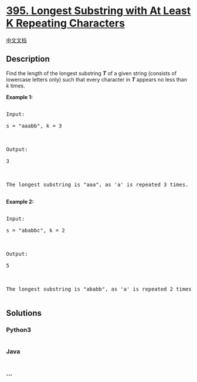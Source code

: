 # [395. Longest Substring with At Least K Repeating Characters](https://leetcode.com/problems/longest-substring-with-at-least-k-repeating-characters)

[中文文档](/solution/0300-0399/0395.Longest%20Substring%20with%20At%20Least%20K%20Repeating%20Characters/README.md)

## Description

<p>

Find the length of the longest substring <b><i>T</i></b> of a given string (consists of lowercase letters only) such that every character in <b><i>T</i></b> appears no less than <i>k</i> times.

</p>

<p><b>Example 1:</b>

<pre>

Input:

s = "aaabb", k = 3



Output:

3



The longest substring is "aaa", as 'a' is repeated 3 times.

</pre>

</p>

<p><b>Example 2:</b>

<pre>

Input:

s = "ababbc", k = 2



Output:

5



The longest substring is "ababb", as 'a' is repeated 2 times and 'b' is repeated 3 times.

</pre>

</p>

## Solutions

<!-- tabs:start -->

### **Python3**

```python

```

### **Java**

```java

```

### **...**

```

```

<!-- tabs:end -->
